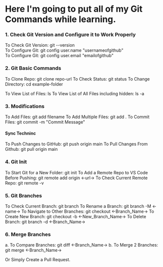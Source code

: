 # Here I'm going to put all of my Git Commands while learning.

### 1. Check Git Version and Configure it to Work Properly
 To Check Git Version: git --version <br/>
 To Configure Git: git config user.name "usernameofgithub" <br/>
 To Configure Git: git config user.email "emailofgithub"

### 2. Git Basic Commands
To Clone Repo: git clone repo-url
To Check Status: git status
To Change Directory: cd example-folder

To View List of Files: ls
To View List of All Files including hidden: ls -a

### 3. Modifications
 To Add Files: git add filename
 To Add Multiple Files: git add .
 To Commit Files: git commit -m "Commit Message"

#### Sync Techninc
 To Push Changes to GitHub: git push origin main
 To Pull Changes From Github: git pull origin main

### 4. Git Init
  To Start Git for a New Folder: git init
  To Add a Remote Repo to VS Code Before Pushing: git remote add origin <-url->
  To Check Current Remote Repo: git remote -v

### 5. Git Branches
To Check Current Branch: git branch
To Rename a Branch: git branch -M <-name->
To Navigate to Other Branches: git checkout <-Branch_Name->
To Create New Branch: git checkout -b <-New_Branch_Name->
To Delete Branch: git branch -d <-Branch_Name->

### 6. Merge Branches
a. To Compare Branches: git diff <-Branch_Name->
b. To Merge 2 Branches: git merge <-Branch_Name->

Or Simply Create a Pull Request.